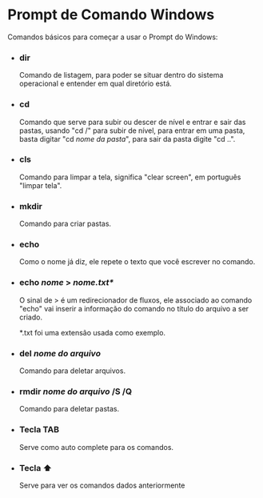 # Prompt de Comando Windows



Comandos básicos para começar a usar o Prompt do Windows:

- ### dir

  Comando de listagem, para poder se situar dentro do sistema operacional e entender em qual diretório está.

- ### cd

  Comando que serve para subir ou descer de nível e entrar e sair das pastas, usando "cd /" para subir de nível, para entrar em uma pasta, basta digitar "cd _nome da pasta_", para sair da pasta digite "cd ..".

- ### cls

  Comando para limpar a tela, significa "clear screen", em português "limpar tela".

- ### mkdir

  Comando para criar pastas.

- ### echo

  Como o nome já diz, ele repete o texto que você escrever no comando.

- ### echo _nome_ > _nome.txt*_

  O sinal de > é um redirecionador de fluxos, ele associado ao comando "echo" vai inserir a informação do comando no título do arquivo a ser criado.

  *.txt foi uma extensão usada como exemplo.

- ### del _nome do arquivo_

  Comando para deletar arquivos.

- ### rmdir _nome do arquivo_ /S /Q

  Comando para deletar pastas.

- ### Tecla TAB

  Serve como auto complete para os comandos.

- ### Tecla :arrow_up:

  Serve para ver os comandos dados anteriormente